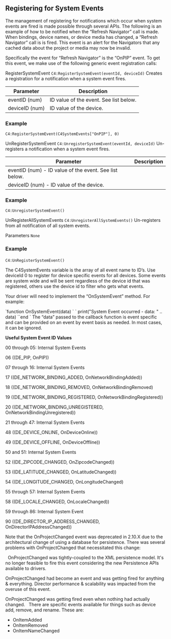 ## Registering for System Events

The management of registering for notifications which occur when system events are fired is made possible through several APIs. The following is an example of how to be notified when the “Refresh Navigator” call is made. When bindings, device names, or device media has changed, a “Refresh Navigator” call is is fired. This event is an alert for the Navigators that any cached data about the project or media may now be invalid.

Specifically the event for “Refresh Navigator” is the “OnPIP” event.  To get this event,  we make use of the following generic event registration calls:

RegisterSystemEvent
`C4:RegisterSystemEvent(eventId, deviceId)`
Creates a registration for a notification when a system event fires.

| Parameter | Description |
| --- | --- |
| eventID (num) | ID value of the event. See list below. |
| deviceID (num) | ID value of the device. |

### Example
`C4:RegisterSystemEvent(C4SystemEvents["OnPIP"], 0)`


UnRegisterSystemEvent
`C4:UnregisterSystemEvent(eventId, deviceId)`
Un-registers  a notification when a system event fires.

| Parameter | Description |
| --- | --- |
| eventID (num) - ID value of the event. See list below. |
| deviceID (num) - ID value of the device. |
 
### Example
`C4:UnregisterSystemEvent()`


UnRegisterAllSystemEvents
`C4:UnregisterAllSystemEvents()`
Un-registers from all notification of all system events.

Parameters
`None`

### Example
`C4:UnRegisterSystemEvent()`
 

The C4SystemEvents variable is the array of all event name to ID’s. Use deviceId 0 to register for device specific events for all devices. Some events are system wide and will be sent regardless of the device id that was registered, others use the device id to filter who gets what events.

Your driver will need to implement the “OnSystemEvent” method. For example:

\`function OnSystemEvent(data)
\` \` print("System Event occurred - data: " .. data)
\`\`end
\`
The “data” passed to the callback function is event specific and can be provided on an event by event basis as needed.  In most cases, it can be ignored.

**Useful System Event ID Values**

00 through 05: Internal System Events

06 ((DE\_PIP, OnPIP))

07 through 16:  Internal System Events

17 ((DE\_NETWORK\_BINDING\_ADDED, OnNetworkBindingAdded))

18 ((DE\_NETWORK\_BINDING\_REMOVED, OnNetworkBindingRemoved)

19 ((DE\_NETWORK\_BINDING\_REGISTERED, OnNetworkBindingRegistered))

20 ((DE\_NETWORK\_BINDING\_UNREGISTERED, OnNetworkBindingUnregistered))

21 through 47: Internal System Events

48 ((DE\_DEVICE\_ONLINE, OnDeviceOnline))

49 ((DE\_DEVICE\_OFFLINE, OnDeviceOffline))

50 and 51: Internal System Events

52 ((DE\_ZIPCODE\_CHANGED, OnZipcodeChanged))

53 ((DE\_LATITUDE\_CHANGED, OnLatitudeChanged))

54 ((DE\_LONGITUDE\_CHANGED, OnLongitudeChanged)

55 through 57: Internal System Events

58 ((DE\_LOCALE\_CHANGED, OnLocaleChanged))

59 through 86: Internal System Event

90 ((DE\_DIRECTOR\_IP\_ADDRESS\_CHANGED, OnDirectorIPAddressChanged))

Note that the OnProjectChanged event was deprecated in 2.10.X due to the architectural change of using a database for persistence. There was several problems with OnProjectChanged that necessitated this change:

 
OnProjectChanged was tightly-coupled to the XML persistence model. It's no longer feasible to fire this event considering the new Persistence APIs available to drivers.

OnProjectChanged had become an event and was getting fired for anything & everything. Director performance & scalability was impacted from the overuse of this event.

OnProjectChanged was getting fired even when nothing had actually changed.
	 
There are specific events available for things such as device add, remove, and rename. These are:

* OnItemAdded
* OnItemRemoved
* OnItemNameChanged
